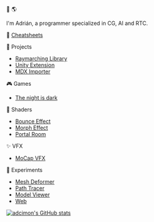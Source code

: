 :wave: :earth_americas:

I'm Adrián, a programmer specialized in CG, AI and RTC.

:pushpin: [Cheatsheets](https://adcimon.github.io/cheatsheets/)

:hammer: Projects
* [Raymarching Library](https://github.com/adcimon/com.adcimon.raymarching)
* [Unity Extension](https://github.com/adcimon/com.adcimon.unity-extension)
* [MDX Importer](https://github.com/adcimon/com.adcimon.mdx-importer)

:video_game: Games
* [The night is dark](https://adcimon.github.io/the-night-is-dark/)

:art: Shaders
* [Bounce Effect](https://github.com/adcimon/vertex-shader-bounce-effect)
* [Morph Effect](https://github.com/adcimon/vertex-shader-morph-effect)
* [Portal Room](https://github.com/adcimon/stencil-buffer-portal-room)

:sparkles: VFX
* [MoCap VFX](https://github.com/adcimon/unity-barracuda-mocap-vfx)

:construction: Experiments
* [Mesh Deformer](https://github.com/adcimon/unity-job-system-mesh-deformer)
* [Path Tracer](https://github.com/adcimon/path-tracer)
* [Model Viewer](https://adcimon.github.io/web-model-viewer/)
* [Web](https://adcimon.github.io/web-experiments/)

[![adcimon's GitHub stats](https://github-readme-stats.vercel.app/api?username=adcimon)](https://github.com/anuraghazra/github-readme-stats)
